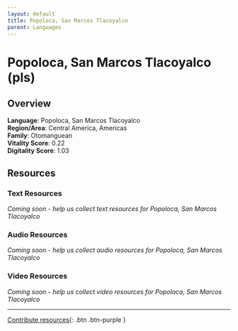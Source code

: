 ```yaml
---
layout: default
title: Popoloca, San Marcos Tlacoyalco
parent: Languages
---
```


# Popoloca, San Marcos Tlacoyalco (pls)

## Overview

**Language**: Popoloca, San Marcos Tlacoyalco  
**Region/Area**: Central America, Americas  
**Family**: Otomanguean  
**Vitality Score**: 0.22  
**Digitality Score**: 1.03  

## Resources

### Text Resources
*Coming soon - help us collect text resources for Popoloca, San Marcos Tlacoyalco*

### Audio Resources
*Coming soon - help us collect audio resources for Popoloca, San Marcos Tlacoyalco*

### Video Resources
*Coming soon - help us collect video resources for Popoloca, San Marcos Tlacoyalco*

---

[Contribute resources](https://fairtrain.github.io/){: .btn .btn-purple }
